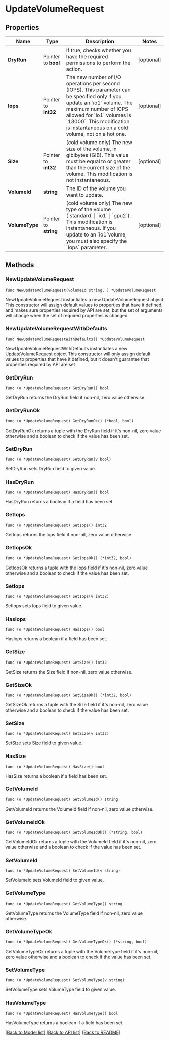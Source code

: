 # UpdateVolumeRequest

## Properties

Name | Type | Description | Notes
------------ | ------------- | ------------- | -------------
**DryRun** | Pointer to **bool** | If true, checks whether you have the required permissions to perform the action. | [optional] 
**Iops** | Pointer to **int32** | The new number of I/O operations per second (IOPS). This parameter can be specified only if you update an &#x60;io1&#x60; volume. The maximum number of IOPS allowed for &#x60;io1&#x60; volumes is &#x60;13000&#x60;. This modification is instantaneous on a cold volume, not on a hot one. | [optional] 
**Size** | Pointer to **int32** | (cold volume only) The new size of the volume, in gibibytes (GiB). This value must be equal to or greater than the current size of the volume. This modification is not instantaneous. | [optional] 
**VolumeId** | **string** | The ID of the volume you want to update. | 
**VolumeType** | Pointer to **string** | (cold volume only) The new type of the volume (&#x60;standard&#x60; \\| &#x60;io1&#x60; \\| &#x60;gpu2&#x60;). This modification is instantaneous. If you update to an &#x60;io1&#x60;volume, you must also specify the &#x60;Iops&#x60; parameter. | [optional] 

## Methods

### NewUpdateVolumeRequest

`func NewUpdateVolumeRequest(volumeId string, ) *UpdateVolumeRequest`

NewUpdateVolumeRequest instantiates a new UpdateVolumeRequest object
This constructor will assign default values to properties that have it defined,
and makes sure properties required by API are set, but the set of arguments
will change when the set of required properties is changed

### NewUpdateVolumeRequestWithDefaults

`func NewUpdateVolumeRequestWithDefaults() *UpdateVolumeRequest`

NewUpdateVolumeRequestWithDefaults instantiates a new UpdateVolumeRequest object
This constructor will only assign default values to properties that have it defined,
but it doesn't guarantee that properties required by API are set

### GetDryRun

`func (o *UpdateVolumeRequest) GetDryRun() bool`

GetDryRun returns the DryRun field if non-nil, zero value otherwise.

### GetDryRunOk

`func (o *UpdateVolumeRequest) GetDryRunOk() (*bool, bool)`

GetDryRunOk returns a tuple with the DryRun field if it's non-nil, zero value otherwise
and a boolean to check if the value has been set.

### SetDryRun

`func (o *UpdateVolumeRequest) SetDryRun(v bool)`

SetDryRun sets DryRun field to given value.

### HasDryRun

`func (o *UpdateVolumeRequest) HasDryRun() bool`

HasDryRun returns a boolean if a field has been set.

### GetIops

`func (o *UpdateVolumeRequest) GetIops() int32`

GetIops returns the Iops field if non-nil, zero value otherwise.

### GetIopsOk

`func (o *UpdateVolumeRequest) GetIopsOk() (*int32, bool)`

GetIopsOk returns a tuple with the Iops field if it's non-nil, zero value otherwise
and a boolean to check if the value has been set.

### SetIops

`func (o *UpdateVolumeRequest) SetIops(v int32)`

SetIops sets Iops field to given value.

### HasIops

`func (o *UpdateVolumeRequest) HasIops() bool`

HasIops returns a boolean if a field has been set.

### GetSize

`func (o *UpdateVolumeRequest) GetSize() int32`

GetSize returns the Size field if non-nil, zero value otherwise.

### GetSizeOk

`func (o *UpdateVolumeRequest) GetSizeOk() (*int32, bool)`

GetSizeOk returns a tuple with the Size field if it's non-nil, zero value otherwise
and a boolean to check if the value has been set.

### SetSize

`func (o *UpdateVolumeRequest) SetSize(v int32)`

SetSize sets Size field to given value.

### HasSize

`func (o *UpdateVolumeRequest) HasSize() bool`

HasSize returns a boolean if a field has been set.

### GetVolumeId

`func (o *UpdateVolumeRequest) GetVolumeId() string`

GetVolumeId returns the VolumeId field if non-nil, zero value otherwise.

### GetVolumeIdOk

`func (o *UpdateVolumeRequest) GetVolumeIdOk() (*string, bool)`

GetVolumeIdOk returns a tuple with the VolumeId field if it's non-nil, zero value otherwise
and a boolean to check if the value has been set.

### SetVolumeId

`func (o *UpdateVolumeRequest) SetVolumeId(v string)`

SetVolumeId sets VolumeId field to given value.


### GetVolumeType

`func (o *UpdateVolumeRequest) GetVolumeType() string`

GetVolumeType returns the VolumeType field if non-nil, zero value otherwise.

### GetVolumeTypeOk

`func (o *UpdateVolumeRequest) GetVolumeTypeOk() (*string, bool)`

GetVolumeTypeOk returns a tuple with the VolumeType field if it's non-nil, zero value otherwise
and a boolean to check if the value has been set.

### SetVolumeType

`func (o *UpdateVolumeRequest) SetVolumeType(v string)`

SetVolumeType sets VolumeType field to given value.

### HasVolumeType

`func (o *UpdateVolumeRequest) HasVolumeType() bool`

HasVolumeType returns a boolean if a field has been set.


[[Back to Model list]](../README.md#documentation-for-models) [[Back to API list]](../README.md#documentation-for-api-endpoints) [[Back to README]](../README.md)



